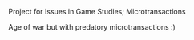 Project for Issues in Game Studies; Microtransactions

Age of war but with predatory microtransactions :)
